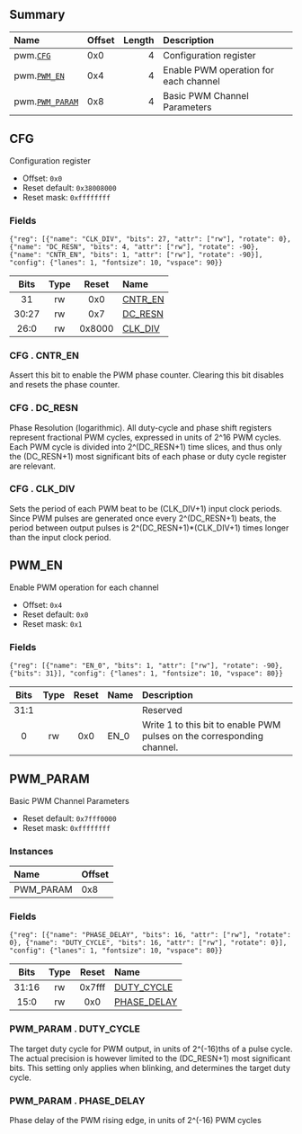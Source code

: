 ## Summary

| Name                          | Offset   |   Length | Description                           |
|:------------------------------|:---------|---------:|:--------------------------------------|
| pwm.[`CFG`](#cfg)             | 0x0      |        4 | Configuration register                |
| pwm.[`PWM_EN`](#pwm_en)       | 0x4      |        4 | Enable PWM operation for each channel |
| pwm.[`PWM_PARAM`](#pwm_param) | 0x8      |        4 | Basic PWM Channel Parameters          |

## CFG
Configuration register
- Offset: `0x0`
- Reset default: `0x38008000`
- Reset mask: `0xffffffff`

### Fields

```wavejson
{"reg": [{"name": "CLK_DIV", "bits": 27, "attr": ["rw"], "rotate": 0}, {"name": "DC_RESN", "bits": 4, "attr": ["rw"], "rotate": -90}, {"name": "CNTR_EN", "bits": 1, "attr": ["rw"], "rotate": -90}], "config": {"lanes": 1, "fontsize": 10, "vspace": 90}}
```

|  Bits  |  Type  |  Reset  | Name                     |
|:------:|:------:|:-------:|:-------------------------|
|   31   |   rw   |   0x0   | [CNTR_EN](#cfg--cntr_en) |
| 30:27  |   rw   |   0x7   | [DC_RESN](#cfg--dc_resn) |
|  26:0  |   rw   | 0x8000  | [CLK_DIV](#cfg--clk_div) |

### CFG . CNTR_EN
Assert this bit to enable the PWM phase counter.
   Clearing this bit disables and resets the phase counter.

### CFG . DC_RESN
Phase Resolution (logarithmic). All duty-cycle and phase
   shift registers represent fractional PWM cycles, expressed in
   units of 2^16 PWM cycles. Each PWM cycle  is divided
   into 2^(DC_RESN+1) time slices, and thus only the (DC_RESN+1)
   most significant bits of each phase or duty cycle register
   are relevant.

### CFG . CLK_DIV
Sets the period of each PWM beat to be (CLK_DIV+1)
   input clock periods.  Since PWM pulses are generated once
   every 2^(DC_RESN+1) beats, the period between output
   pulses is 2^(DC_RESN+1)*(CLK_DIV+1) times longer than the
   input clock period.

## PWM_EN
Enable PWM operation for each channel
- Offset: `0x4`
- Reset default: `0x0`
- Reset mask: `0x1`

### Fields

```wavejson
{"reg": [{"name": "EN_0", "bits": 1, "attr": ["rw"], "rotate": -90}, {"bits": 31}], "config": {"lanes": 1, "fontsize": 10, "vspace": 80}}
```

|  Bits  |  Type  |  Reset  | Name   | Description                                                            |
|:------:|:------:|:-------:|:-------|:-----------------------------------------------------------------------|
|  31:1  |        |         |        | Reserved                                                               |
|   0    |   rw   |   0x0   | EN_0   | Write 1 to this bit to enable PWM pulses on the corresponding channel. |

## PWM_PARAM
Basic PWM Channel Parameters
- Reset default: `0x7fff0000`
- Reset mask: `0xffffffff`

### Instances

| Name      | Offset   |
|:----------|:---------|
| PWM_PARAM | 0x8      |


### Fields

```wavejson
{"reg": [{"name": "PHASE_DELAY", "bits": 16, "attr": ["rw"], "rotate": 0}, {"name": "DUTY_CYCLE", "bits": 16, "attr": ["rw"], "rotate": 0}], "config": {"lanes": 1, "fontsize": 10, "vspace": 80}}
```

|  Bits  |  Type  |  Reset  | Name                                   |
|:------:|:------:|:-------:|:---------------------------------------|
| 31:16  |   rw   | 0x7fff  | [DUTY_CYCLE](#pwm_param--duty_cycle)   |
|  15:0  |   rw   |   0x0   | [PHASE_DELAY](#pwm_param--phase_delay) |

### PWM_PARAM . DUTY_CYCLE
The target duty cycle for PWM output, in units
   of 2^(-16)ths of a pulse cycle. The actual precision is
   however limited to the (DC_RESN+1) most significant bits.
   This setting only applies when blinking, and determines
   the target duty cycle.

### PWM_PARAM . PHASE_DELAY
Phase delay of the PWM rising edge, in units of 2^(-16) PWM
   cycles

